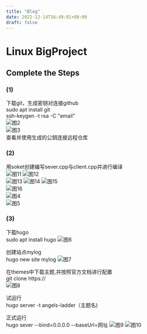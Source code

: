 ```yaml
---
title: "Blog"
date: 2022-12-14T16:49:01+08:00
draft: false 
---
```


# Linux BigProject

## Complete the Steps

### (1)
下载git，生成密钥对连接github    
sudo apt install git  
ssh-keygen -t rsa -C "email"  
![图2](/images/图片2.png)  
![图3](/images/图片3.png)  
查看并使用生成的公钥连接远程仓库    

### (2)
用soket创建编写sever.cpp与client.cpp并进行编译    
![图11](/images/图片11.png)
![图12](/images/图片12.png)   
![图13](/images/图片13.png)
![图14](/images/图片14.png)
![图15](/images/图片15.png)   
![图16](/images/图片16.png)    
![图4](/images/图片4.png)   
![图5](/images/图片5.png)

### (3)
下载hugo    
sudo apt install hugo
![图6](/images/图片6.png)

创建站点mylog    
hugo new site mylog
![图7](/images/图片7.png)
  

在themes中下载主题,并按照官方文档进行配置    
git clone https://    
![图8](/images/图片8.png)

试运行    
hugo server -t angels-ladder（主题名)  

正式运行    
hugo sever --bind=0.0.0.0 --baseUrl=网址
![图9](/images/图片9.png)
![图10](/images/图片10.png)
